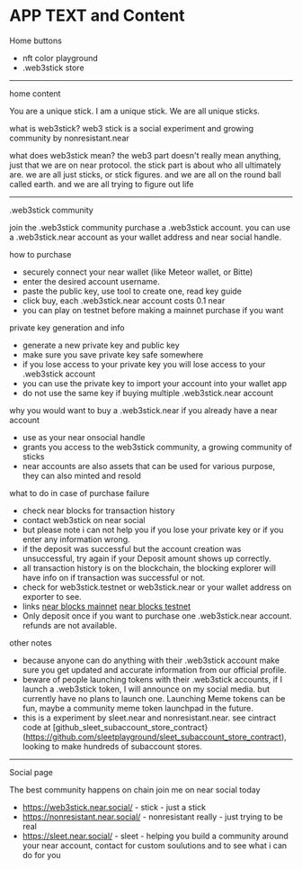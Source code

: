 # APP TEXT and Content



Home buttons
- nft color playground
- .web3stick store

---

home content

You are a unique stick. I am a unique stick. We are all unique sticks.

what is web3stick?
web3 stick is a social experiment and growing community by nonresistant.near

what does web3stick mean?
the web3 part doesn't really mean anything, just that we are on near protocol. the stick part is about who all ultimately are.
we are all just sticks, or stick figures. and we are all on the round ball called earth. and we are all trying to figure out life



---


.web3stick community

join the .web3stick community purchase a .web3stick account.
you can use a .web3stick.near account as your wallet address and near social handle.


how to purchase
-  securely connect your near wallet (like Meteor wallet, or Bitte)
- enter the desired account username.
- paste the public key, use tool to create one, read key guide
- click buy, each .web3stick.near account costs 0.1 near
- you can play on testnet before making a mainnet purchase if you want


private key generation and info
- generate a new private key and public key
- make sure you save private key safe somewhere
- if you lose access to your private key you will lose access to your .web3stick account
- you can use the private key to import your account into your wallet app
- do not use the same key if buying multiple .web3stick.near account 



why you would want to buy a .web3stick.near if you already have a near account
- use as your near onsocial handle
- grants you access to the web3stick community, a growing community of sticks
- near accounts are also assets that can be used for various purpose, they can also minted and resold


what to do in case of purchase failure
- check near blocks for transaction history
- contact web3stick on near social
- but please note i can not help you if you lose your private key or if you enter any information wrong.
- if the deposit was successful but the account creation was unsuccessful, try again if your Deposit amount shows up correctly.
- all transaction history is on the blockchain, the blocking explorer will have info on if transaction was successful or not.
- check for web3stick.testnet or web3stick.near or your wallet address on exporter to see.
- links [near blocks mainnet](https://nearblocks.io) [near blocks testnet](https://testnet.nearblocks.io/)
- Only deposit once if you want to purchase one .web3stick.near account. refunds are not available.

other notes
- because anyone can do anything with their .web3stick account make sure you get updated and accurate information from our official profile.
- beware of people launching tokens with their .web3stick accounts, if I launch a .web3stick token, I will announce on my social media. but currently have no plans to launch one. Launching Meme tokens can be fun, maybe a community meme token launchpad in the future.
- this is a experiment by sleet.near and nonresistant.near. see cintract code at [github_sleet_subaccount_store_contract}(https://github.com/sleetplayground/sleet_subaccount_store_contract), looking to make hundreds of subaccount stores.



---

Social page

The best community happens on chain
join me on near social today

- https://web3stick.near.social/ - stick - just a stick
- https://nonresistant.near.social/ - nonresistant really - just trying to be real
- https://sleet.near.social/ - sleet - helping you build a community around your near account, contact for custom soulutions and to see what i can do for you